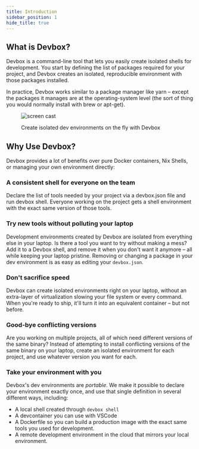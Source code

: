 ```yaml
---
title: Introduction
sidebar_position: 1
hide_title: true
---
```


## What is Devbox?
Devbox is a command-line tool that lets you easily create isolated shells for development. You start by defining the list of packages required for your project, and Devbox creates an isolated, reproducible environment with those packages installed.

In practice, Devbox works similar to a package manager like yarn – except the packages it manages are at the operating-system level (the sort of thing you would normally install with brew or apt-get).

<figure>

![screen cast](https://user-images.githubusercontent.com/279789/186491771-6b910175-18ec-4c65-92b0-ed1a91bb15ed.svg)

<figcaption>Create isolated dev environments on the fly with Devbox</figcaption>
</figure>

## Why Use Devbox?

Devbox provides a lot of benefits over pure Docker containers, Nix Shells, or managing your own environment directly: 

### A consistent shell for everyone on the team
Declare the list of tools needed by your project via a devbox.json file and run devbox shell. Everyone working on the project gets a shell environment with the exact same version of those tools.

### Try new tools without polluting your laptop
Development environments created by Devbox are isolated from everything else in your laptop. Is there a tool you want to try without making a mess? Add it to a Devbox shell, and remove it when you don't want it anymore – all while keeping your laptop pristine. Removing or changing a package in your dev environment is as easy as editing your `devbox.json`.

### Don't sacrifice speed
Devbox can create isolated environments right on your laptop, without an extra-layer of virtualization slowing your file system or every command. When you're ready to ship, it'll turn it into an equivalent container – but not before.

### Good-bye conflicting versions
Are you working on multiple projects, all of which need different versions of the same binary? Instead of attempting to install conflicting versions of the same binary on your laptop, create an isolated environment for each project, and use whatever version you want for each.

### Take your environment with you
Devbox's dev environments are _portable_. We make it possible to declare your environment exactly once, and use that single definition in several different ways, including:
+ A local shell created through `devbox shell`
+ A devcontainer you can use with VSCode
+ A Dockerfile so you can build a production image with the exact same tools you
  used for development.
+ A remote development environment in the cloud that mirrors your local environment.
